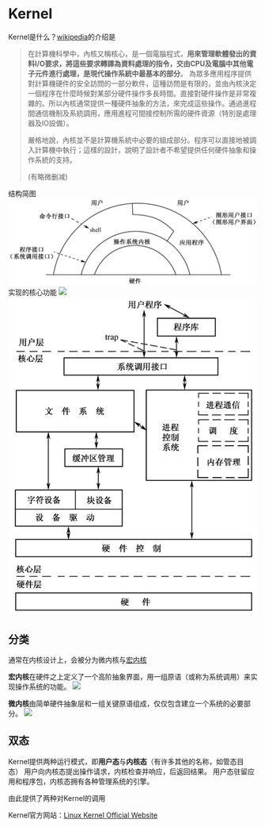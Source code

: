# Kernel



Kernel是什么？[wikipedia](https://www.wikiwand.com/zh-hant/%E5%86%85%E6%A0%B8)的介绍是

> 在計算機科學中，內核又稱核心，是一個電腦程式，**用來管理軟體發出的資料I/O要求，將這些要求轉譯為資料處理的指令，交由CPU及電腦中其他電子元件進行處理，是現代操作系統中最基本的部分**。
為眾多應用程序提供對計算機硬件的安全訪問的一部分軟件，這種訪問是有限的，並由內核決定一個程序在什麼時候對某部分硬件操作多長時間。直接對硬件操作是非常複雜的。所以內核通常提供一種硬件抽象的方法，來完成這些操作。通過進程間通信機制及系統調用，應用進程可間接控制所需的硬件資源（特別是處理器及IO設備）。
> 
> 嚴格地說，內核並不是計算機系統中必要的組成部分。程序可以直接地被調入計算機中執行；這樣的設計，說明了設計者不希望提供任何硬件抽象和操作系統的支持。
>
> (有略微删减)

结构简图
![kernel](./.src/pic/image.png)
实现的核心功能
![](https://upload.wikimedia.org/wikipedia/commons/thumb/8/8f/Kernel_Layout.svg/440px-Kernel_Layout.svg.png)
![kernel](./.src/pic/image2.png)

## 分类
通常在内核设计上，会被分为微内核与[宏内核](https://www.wikiwand.com/zh-hant/%E5%AE%8F%E5%86%85%E6%A0%B8)

**宏内核**在硬件之上定义了一个高阶抽象界面，用一组原语（或称为系统调用）来实现操作系统的功能。
![](https://upload.wikimedia.org/wikipedia/commons/e/e9/Kernel-monolithic-CN.png)

**微内核**由简单硬件抽象层和一组关键原语组成，仅仅包含建立一个系统的必要部分。
![](https://upload.wikimedia.org/wikipedia/commons/8/84/Kernel-microkernel-CN.png)



## 双态
Kernel提供两种运行模式，即**用户态**与**内核态**（有许多其他的名称，如管态目态）
用户向内核态提出操作请求，内核检查并响应，后返回结果。
用户态驻留应用和程序包，内核态拥有各种管理系统的引擎。

由此提供了两种对Kernel的调用



Kernel官方网站：[Linux Kernel Official Website](https://www.kernel.org/)

